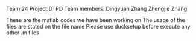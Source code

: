 Team 24   Project:DTPD
Team members:
Dingyuan Zhang
Zhengjie Zhang

These are the matlab codes we have been working on
The usage of the files are stated on the file name
Please use ducksetup before execute any other .m files
